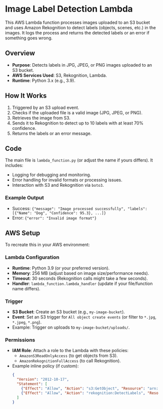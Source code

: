 # Image Label Detection Lambda

This AWS Lambda function processes images uploaded to an S3 bucket and uses Amazon Rekognition to detect labels (objects, scenes, etc.) in the images. It logs the process and returns the detected labels or an error if something goes wrong.

## Overview
- **Purpose**: Detects labels in JPG, JPEG, or PNG images uploaded to an S3 bucket.
- **AWS Services Used**: S3, Rekognition, Lambda.
- **Runtime**: Python 3.x (e.g., 3.9).

## How It Works
1. Triggered by an S3 upload event.
2. Checks if the uploaded file is a valid image (JPG, JPEG, or PNG).
3. Retrieves the image from S3.
4. Sends it to Rekognition to detect up to 10 labels with at least 70% confidence.
5. Returns the labels or an error message.

## Code
The main file is `lambda_function.py` (or adjust the name if yours differs). It includes:
- Logging for debugging and monitoring.
- Error handling for invalid formats or processing issues.
- Interaction with S3 and Rekognition via `boto3`.

### Example Output
- Success: `{"message": "Image processed successfully", "labels": [{"Name": "Dog", "Confidence": 95.3}, ...]}`
- Error: `{"error": "Invalid image format"}`

## AWS Setup
To recreate this in your AWS environment:

### Lambda Configuration
- **Runtime**: Python 3.9 (or your preferred version).
- **Memory**: 256 MB (adjust based on image size/performance needs).
- **Timeout**: 30 seconds (Rekognition calls might take a few seconds).
- **Handler**: `lambda_function.lambda_handler` (update if your file/function name differs).

### Trigger
- **S3 Bucket**: Create an S3 bucket (e.g., `my-image-bucket`).
- **Event**: Set an S3 trigger for `All object create events` (or filter to `*.jpg`, `*.jpeg`, `*.png`).
- Example: Trigger on uploads to `my-image-bucket/uploads/`.

### Permissions
- **IAM Role**: Attach a role to the Lambda with these policies:
  - `AmazonS3ReadOnlyAccess` (to get objects from S3).
  - `AmazonRekognitionFullAccess` (to call Rekognition).
- Example inline policy (if custom):
  ```json
  {
    "Version": "2012-10-17",
    "Statement": [
      {"Effect": "Allow", "Action": "s3:GetObject", "Resource": "arn:aws:s3:::my-image-bucket/*"},
      {"Effect": "Allow", "Action": "rekognition:DetectLabels", "Resource": "*"}
    ]
  }
